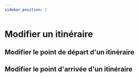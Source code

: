 ```yaml
---
sidebar_position: 2
---
```


# Modifier un itinéraire

## Modifier le point de départ d'un itinéraire

## Modifier le point d'arrivée d'un itinéraire